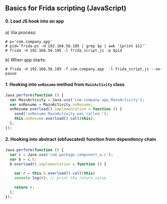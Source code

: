 ## Basics for Frida scripting (JavaScript)

#### 0. Load JS hook into an app

a) Via process:
```
# p='com.company.app'
# pid=`frida-ps -H 192.168.56.105 | grep $p | awk '{print $1}'`
# frida -H 192.168.56.105 -l frida_script.js -p $pid
```

b) When app starts:
```
# frida -H 192.168.56.105 -f com.company.app  -l frida_script.js --no-pause
```


#### 1. Hooking into `onResume` method from `MainActivity` class

```js
Java.perform(function () {
  var MainActivity = Java.use('com.company.app.MainActivity');
  var onResume = MainActivity.onResume;
  onResume.overload().implementation = function () {
    send('onResume MainActivity was called.');
    this.onResume.overload().call(this);
  };
});
```

#### 2. Hooking into abstract (obfuscated) function from dependency chain

```js
Java.perform(function () {
  var c = Java.use('com.package.component.a.c');
  var b = c.b;
  b.overload().implementation = function () {
    
    var r = this.b.overload().call(this)
    console.log(r); // print the return value
    
    return r;
  };
});
```
